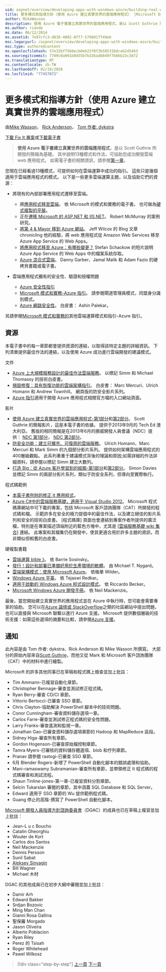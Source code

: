 ```yaml
---
uid: aspnet/overview/developing-apps-with-windows-azure/building-real-world-cloud-apps-with-windows-azure/more-patterns-and-guidance
title: 更多模式和指導方針（使用 Azure 建立真實世界的雲端應用程式） |Microsoft Docs
author: MikeWasson
description: 使用 Azure 電子書建立真實世界的雲端應用程式，是以 Scott Guthrie 所開發的簡報為基礎。 它會說明13個模式和實務，
ms.author: riande
ms.date: 06/12/2014
ms.assetid: 7e97cfc3-d830-4002-8ff7-5790d1ff49e6
msc.legacyurl: /aspnet/overview/developing-apps-with-windows-azure/building-real-world-cloud-apps-with-windows-azure/more-patterns-and-guidance
msc.type: authoredcontent
ms.openlocfilehash: 57e32bf7568ecb0eb22f0f2b585310dcab2d5d43
ms.sourcegitcommit: 7709c0a091b8d55b7b33bad8849f7b66b23c3d72
ms.translationtype: MT
ms.contentlocale: zh-TW
ms.lasthandoff: 02/19/2020
ms.locfileid: "77457072"
---
```

# <a name="more-patterns-and-guidance-building-real-world-cloud-apps-with-azure"></a>更多模式和指導方針（使用 Azure 建立真實世界的雲端應用程式）

由[Mike Wasson](https://github.com/MikeWasson)， [Rick Anderson](https://twitter.com/RickAndMSFT)， [Tom 作者: dykstra](https://github.com/tdykstra)

[下載 Fix It 專案](https://code.msdn.microsoft.com/Fix-It-app-for-Building-cdd80df4)或[下載電子書](https://blogs.msdn.com/b/microsoft_press/archive/2014/07/23/free-ebook-building-cloud-apps-with-microsoft-azure.aspx)

> **使用 Azure 電子書建立真實世界的雲端應用程式**，是以 Scott Guthrie 所開發的簡報為基礎。 其中說明13種模式和作法，可協助您成功開發雲端 web 應用程式。 如需電子書的相關資訊，請參閱[第一章](introduction.md)。

您現在已經看過13種模式，可提供如何在雲端運算中成功的指引。 這些只是幾個適用于雲端應用程式的模式。 以下是一些更多雲端運算主題，以及協助它們的資源：

- 將現有的內部部署應用程式遷移至雲端。 

    - 將[應用程式移至雲端](https://msdn.microsoft.com/library/ff728592.aspx)。 依 Microsoft 的模式和實務的電子書。 也可做為[硬式複製的平裝](https://www.amazon.com/dp/1621140202)。
    - 正在[遷移 Microsoft 的 ASP.NET 和 IIS.NET](https://go.microsoft.com/fwlink/?LinkId=400656)。 Robert McMurray 的案例研究。
    - [將第 4 &amp; Mayor 移到 Azure 網站](http://www.jeff.wilcox.name/2013/04/4thandmayor-azure-websites/)。 Jeff Wilcox 的 Blog 文章 chronicling 他的經驗，將 web 應用程式從 Amazon Web Services 移至 Azure App Service 的 Web Apps。
    - [將應用程式移至 Azure：有哪些變更？](https://azure.microsoft.com/documentation/videos/web-sites-internals-and-the-file-system/) Stefan Schackow 的短片說明 Azure App Service 的 Web Apps 中的檔案系統存取。
    - [Azure 混合式雲端](https://www.amazon.com/dp/B00EOP4UQW)。 Danny Garber、Jamal Malik 和 Adam Fazio 的硬拷貝書籍或電子書。
- 雲端應用程式獨有的安全性、驗證和授權問題

    - [Azure 安全性指引](https://azure.microsoft.com/blog/2014/02/10/best-practices-windows-azure-websites-waws/)
    - [Microsoft 模式和實務-Azure 指引](https://msdn.microsoft.com/library/dn568099.aspx)。 請參閱閘道管理員模式，同盟身分識別模式。
    - [Azure 網路安全性](https://download.microsoft.com/download/4/3/9/43902EC9-410E-4875-8800-0788BE146A3D/Windows%20Azure%20Network%20Security%20Whitepaper%20-%20FINAL.docx)。 白皮書： Ashin Palekar。

另請參閱[Microsoft 模式和實務的](https://msdn.microsoft.com/library/dn568099.aspx)其他雲端運算模式和指引-Azure 指引。

<a id="resources"></a>
## <a name="resources"></a>資源

本電子書中的每一章節都會提供資源的連結，以取得該特定主題的詳細資訊。 下列清單提供最佳作法的連結，以及使用 Azure 成功進行雲端開發的建議模式。

文件

- [Azure 上大規模服務設計的最佳作法雲端服務](https://msdn.microsoft.com/library/windowsazure/jj717232.aspx)。 以標記 Simm 和 Michael Thomassy 的技術白皮書。
- [損毀修復：具有恢復功能的雲端架構指引](https://msdn.microsoft.com/library/windowsazure/jj853352.aspx)。 白皮書： Marc Mercuri、Ulrich Homann 和 Andrew Townhill。 網頁版的防安全影片系列。
- [Azure 指引](https://azure.microsoft.com/develop/net/guidance/)適用于開發 Azure 應用程式相關官方檔的入口網站頁面。

影片

- [使用 Azure 建立真實世界的雲端應用程式-第1部分](https://channel9.msdn.com/Events/TechEd/Australia/2013/AZR324)和[第2部分](https://channel9.msdn.com/Events/TechEd/Australia/2013/AZR325)。 Scott Guthrie 的簡報影片，這是本電子書的依據。 提供于2013年9月的 Tech Ed 澳大利亞。 舊版的相同簡報是在2013年6月的挪威開發人員會議（NDC）提供： [NDC 第1部分](http://vimeo.com/68215538)， [NDC 第2部分](http://vimeo.com/68215602)。
- [防安全功能：建立可擴充、可復原的雲端服務](https://channel9.msdn.com/Series/FailSafe)。 Ulrich Homann、Marc Mercuri 和 Mark Simm 的九個部分影片系列。 提供如何架構雲端應用程式的400層級觀點。 此系列著重于建議模式背後的理論和原因;如需詳細的作法詳細資料，請參閱以標記 Simm 建立大數列。
- [打造 Big：從 Azure 客戶學習到的經驗-第1部分](https://channel9.msdn.com/Events/Build/2012/3-029)和[第2部分](https://channel9.msdn.com/Events/Build/2012/3-030)。 Simon Davies 並標記 Simm 的兩部分影片系列，類似于防安全系列，但導向至實際執行。

程式碼範例

- [本電子書所附的修正 It 應用程式](https://code.msdn.microsoft.com/Fix-It-app-for-Building-cdd80df4?cdn_id=2013-12-03-002)。
- [Azure C#中的雲端服務基礎，適用于 Visual Studio 2012](https://aka.ms/csf)。 Microsoft 程式碼庫網站中可下載的專案，包括 Microsoft 客戶諮詢團隊（CAT）所開發的程式碼和檔。 示範許多在安全的極力提倡中的最佳作法，以及建立絕佳的影片系列和安全的技術白皮書。 [程式碼庫] 頁面也會連結到專案作者所提供的廣泛檔，特別是在專案描述頂端附近的藍色方塊中，尤其是 [[雲端服務基礎 wiki 集合](https://social.technet.microsoft.com/wiki/contents/articles/17987.cloud-service-fundamentals.aspx)] 連結。 此專案和其檔集仍在開發中，使其更適合用於許多主題的資訊，而非類似但較舊的白皮書。

硬複製書籍

- [雲端運算 bible 》](https://www.amazon.com/dp/0470903562)。 依 Barrie Sosinsky。
- [發行！設計和部署已準備好用於生產環境的軟體](https://www.amazon.com/Release-It-Production-Ready-Pragmatic-Programmers/dp/0978739213)。 由 Michael T. Nygard。
- [雲端架構模式：使用 Microsoft Azure](http://shop.oreilly.com/product/0636920023777.do)。 依帳單 Wilder。
- [Windows Azure 平臺](https://www.amazon.com/dp/1430235632)。 依 Tejaswi Redkar。
- [適用于啟動的 Windows Azure 程式設計模式](https://www.amazon.com/dp/1849685606)。 依 Riccardo Becker。
- [Microsoft Windows Azure 開發手冊](https://www.amazon.com/dp/1849682224)。 依 Neil Mackenzie。

最後，當您開始建立真實世界的應用程式並在 Azure 中執行時，您可能會需要專家的協助。 您可以在[Azure 論壇或 StackOverflow](https://azure.microsoft.com/support/forums/)之類的社區網站中提出問題，也可以直接與 Microsoft 聯繫以進行 Azure 支援。 Microsoft 提供數個層級的技術支援：如需這些選項的摘要和比較，請參閱[Azure 支援](https://azure.microsoft.com/support/plans/)。

<a id="acknowledgments"></a>
## <a name="acknowledgments"></a>通知

此內容是由 Tom 作者: dykstra、Rick Anderson 和 Mike Wasson 所撰寫。 大部分的原始內容來自[Scott Guthrie](https://weblogs.asp.net/scottgu/)，而他又從 Mark 和 Microsoft 客戶諮詢團隊（CAT）中的材料中進行繪製。

Microsoft 的許多其他同事已在草稿和程式碼上檢查並加上批註：

- Tim Ammann-已複習自動化章節。
- Christopher Bennage-審查並測試修正程式碼。
- Ryan Berry-審查 CD/CI 章節。
- Vittorio Bertocci-已審查 SSO 章節。
- Chris Clayton-協助解決 PowerShell 腳本中的技術問題。
- Conor Cunningham-審查資料儲存選項一章。
- Carlos Farre-審查並測試修正程式碼的安全性問題。
- Larry Franks-審查遙測和監視一章。
- Jonathan Gao-已審查資料儲存選項章節的 Hadoop 和 MapReduce 區段。
- Sidney Higa-審查所有章節。
- Gordon Hogenson-已審查原始檔控制章節。
- Tamra Myers-已審核的資料儲存體選項、blob 和佇列章節。
- Pranav 請參閱 rastogi-已審查 SSO 章節。
- 6月 Blender Rogers-新增了 PowerShell 自動化腳本的錯誤處理和協助。
- Mani-ramaswamy Subramanian-審查所有章節，並帶領修正 It 程式碼的程式碼審查和測試流程。
- Shaun Tinline-jones-第一章-已複習資料分割章節。
- Selcin Tukarslan 審閱的章節，其中涵蓋 SQL Database 和 SQL Server。
- Edward 適用于 SSO 章節的 Wu 提供範例程式碼。
- Guang 停止的高階-撰寫了 PowerShell 自動化腳本。

[Microsoft 開發人員指導方針諮詢委員會](https://aka.ms/DGAC)（DGAC）的成員也已在草稿上複習並加上批註：

- Jean-L u c Boucho
- Catalin Gheorghiu
- Wouter de Kort
- Carlos dos Santos
- Neil Mackenzie
- Dennis Persson
- Sunil Sabat
- [Aleksey Sinyagin](http://www.linkedin.com/in/sinyagin)
- Bill Wagner
- Michael 木材

DGAC 的其他成員已在初步大綱中審閱並加上批註：

- Damir Arh
- Edward Bakker
- Srdjan Bozovic
- Ming Man Chan
- Gianni Rosa Gallina
- 聖保羅 Morgado
- Jason Oliveira
- Alberto Poblacion
- Ryan Riley
- Perez 的 Tsisah
- Roger Whitehead
- Pawel Wilkosz

> [!div class="step-by-step"]
> [上一頁](queue-centric-work-pattern.md)
> [下一頁](the-fix-it-sample-application.md)
